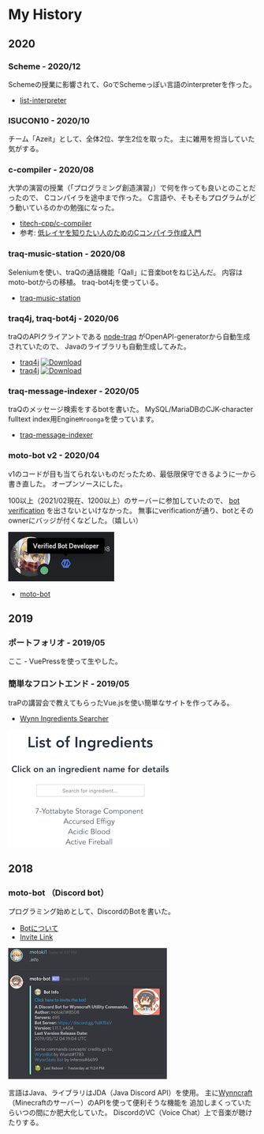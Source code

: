 # My History

## 2020

### Scheme - 2020/12

Schemeの授業に影響されて、GoでSchemeっぽい言語のinterpreterを作った。

- <i class="fab fa-github github"></i>
  [list-interpreter](https://github.com/motoki317/lisp-interpreter)

### ISUCON10 - 2020/10

チーム「Azeit」として、全体2位、学生2位を取った。
主に雑用を担当していた気がする。

### c-compiler - 2020/08

大学の演習の授業（「プログラミング創造演習」）で何を作っても良いとのことだったので、
Cコンパイラを途中まで作った。
C言語や、そもそもプログラムがどう動いているのかの勉強になった。

- <i class="fab fa-github github"></i>
  [titech-cpp/c-compiler](https://github.com/titech-cpp/c-compiler)
- 参考: [低レイヤを知りたい人のためのCコンパイラ作成入門](https://www.sigbus.info/compilerbook)

### traq-music-station - 2020/08

Seleniumを使い、traQの通話機能「Qall」に音楽botをねじ込んだ。
内容はmoto-botからの移植。
traq-bot4jを使っている。

- <i class="fab fa-github github"></i>
  [traq-music-station](https://github.com/motoki317/traq-music-station)

### traq4j, traq-bot4j - 2020/06

traQのAPIクライアントである
[node-traq](https://github.com/traPtitech/node-traq) がOpenAPI-generatorから自動生成されていたので、
Javaのライブラリも自動生成してみた。

- <i class="fab fa-github github"></i>
  [traq4j](https://github.com/motoki317/traq4j) 
  [ ![Download](https://api.bintray.com/packages/motoki317/traq4j/traq4j/images/download.svg) ](https://bintray.com/motoki317/traq4j/traq4j/_latestVersion)
- <i class="fab fa-github github"></i> 
  [traq4j](https://github.com/motoki317/traq-bot4j) 
  [ ![Download](https://api.bintray.com/packages/motoki317/traq4j/traq-bot4j/images/download.svg) ](https://bintray.com/motoki317/traq4j/traq-bot4j/_latestVersion)

### traq-message-indexer - 2020/05

traQのメッセージ検索をするbotを書いた。
MySQL/MariaDBのCJK-character fulltext index用Engine`Mroonga`を使っています。

- <i class="fab fa-github github"></i> 
  [traq-message-indexer](https://github.com/motoki317/traq-message-indexer)

### moto-bot v2 - 2020/04

v1のコードが目も当てられないものだったため、最低限保守できるように一から書き直した。
オープンソースにした。

100以上（2021/02現在、1200以上）のサーバーに参加していたので、
[bot verification](https://blog.discordapp.com/the-future-of-bots-on-discord-4e6e050ab52e)
を出さないといけなかった。
無事にverificationが通り、botとそのownerにバッジが付くなどした。（嬉しい）

![](./assets/images/moto-bot_verified.png)

- <i class="fab fa-github github"></i> 
  [moto-bot](https://github.com/motoki317/moto-bot)

## 2019

### ポートフォリオ - 2019/05

ここ - VuePressを使って生やした。

### 簡単なフロントエンド - 2019/05

traPの講習会で教えてもらったVue.jsを使い簡単なサイトを作ってみる。

- <i class="fab fa-github github"></i>
  [Wynn Ingredients Searcher](https://wynn-ingreds-searcher.netlify.com/)

![](./assets/images/wynn-ingreds-searcher.png)

## 2018

### moto-bot （Discord bot）

プログラミング始めとして、DiscordのBotを書いた。

- [Botについて](https://forums.wynncraft.com/threads/discord-bot-for-wynn-utility-commands-moto-bot.223425/)
- [Invite Link](https://discordapp.com/oauth2/authorize?client_id=418413540857085972&scope=bot&permissions=93248)

![](./assets/images/moto-bot.png)

言語はJava、ライブラリはJDA（Java Discord API）を使用。
主に[Wynncraft](https://wynncraft.com)（Minecraftのサーバー）のAPIを使って便利そうな機能を
追加しまくっていたらいつの間にか肥大化していた。
DiscordのVC（Voice Chat）上で音楽が聴けたりする。
